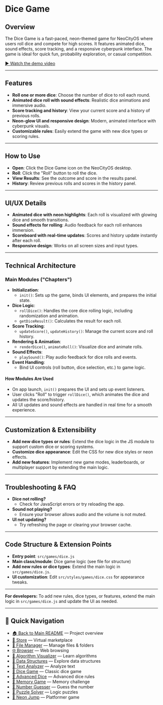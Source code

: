 # Dice Game

## Overview
The Dice Game is a fast-paced, neon-themed game for NeoCityOS where users roll dice and compete for high scores. It features animated dice, sound effects, score tracking, and a responsive cyberpunk interface. The game is ideal for quick fun, probability exploration, or casual competition.

[▶️ Watch the demo video](../../dice-game-vid.mp4)

---

## Features
- **Roll one or more dice**: Choose the number of dice to roll each round.
- **Animated dice roll with sound effects**: Realistic dice animations and immersive audio.
- **Score tracking and history**: View your current score and a history of previous rolls.
- **Neon-glow UI and responsive design**: Modern, animated interface with cyberpunk visuals.
- **Customizable rules**: Easily extend the game with new dice types or scoring rules.

---

## How to Use
- **Open**: Click the Dice Game icon on the NeoCityOS desktop.
- **Roll**: Click the "Roll" button to roll the dice.
- **View Results**: See the outcome and score in the results panel.
- **History**: Review previous rolls and scores in the history panel.

---

## UI/UX Details
- **Animated dice with neon highlights**: Each roll is visualized with glowing dice and smooth transitions.
- **Sound effects for rolling**: Audio feedback for each roll enhances immersion.
- **Scoreboard with real-time updates**: Scores and history update instantly after each roll.
- **Responsive design**: Works on all screen sizes and input types.

---

## Technical Architecture

### Main Modules ("Chapters")
- **Initialization**:
  - `init()`: Sets up the game, binds UI elements, and prepares the initial state.
- **Dice Logic**:
  - `rollDice()`: Handles the core dice rolling logic, including randomization and animation.
  - `getDiceResult()`: Calculates the result for each roll.
- **Score Tracking**:
  - `updateScore()`, `updateHistory()`: Manage the current score and roll history.
- **Rendering & Animation**:
  - `renderDice()`, `animateRoll()`: Visualize dice and animate rolls.
- **Sound Effects**:
  - `playSound()`: Play audio feedback for dice rolls and events.
- **Event Handling**:
  - Bind UI controls (roll button, dice selection, etc.) to game logic.

#### How Modules Are Used
- On app launch, `init()` prepares the UI and sets up event listeners.
- User clicks "Roll" to trigger `rollDice()`, which animates the dice and updates the score/history.
- All UI updates and sound effects are handled in real time for a smooth experience.

---

## Customization & Extensibility
- **Add new dice types or rules**: Extend the dice logic in the JS module to support custom dice or scoring systems.
- **Customize dice appearance**: Edit the CSS for new dice styles or neon effects.
- **Add new features**: Implement new game modes, leaderboards, or multiplayer support by extending the main logic.

---

## Troubleshooting & FAQ
- **Dice not rolling?**
  - Check for JavaScript errors or try reloading the app.
- **Sound not playing?**
  - Ensure your browser allows audio and the volume is not muted.
- **UI not updating?**
  - Try refreshing the page or clearing your browser cache.

---

## Code Structure & Extension Points
- **Entry point**: `src/games/dice.js`
- **Main class/module**: Dice game logic (see file for structure)
- **Add new rules or dice types**: Extend the main logic in `src/games/dice.js`.
- **UI customization**: Edit `src/styles/games/dice.css` for appearance tweaks.

---

**For developers:**
To add new rules, dice types, or features, extend the main logic in `src/games/dice.js` and update the UI as needed.

---

## 🔗 Quick Navigation

- [🏠 Back to Main README](../../README.md) — Project overview
- [🛒 Store](./Store.md) — Virtual marketplace
- [📁 File Manager](./FileManager.md) — Manage files & folders
- [🌐 Browser](./Browser.md) — Web browsing
- [🧮 Algorithm Visualizer](./AlgorithmVisualizer.md) — Learn algorithms
- [🧱 Data Structures](./DataStructures.md) — Explore data structures
- [📝 Text Analyzer](./TextAnalyzer.md) — Analyze text
- [🎲 Dice Game](./DiceGame.md) — Classic dice game
- [🎲 Advanced Dice](./AdvancedDice.md) — Advanced dice rules
- [🧠 Memory Game](./MemoryGame.md) — Memory challenge
- [🔢 Number Guesser](./NumberGuesser.md) — Guess the number
- [🧩 Puzzle Solver](./PuzzleSolver.md) — Logic puzzles
- [🚀 Neon Jump](./NeonJump.md) — Platformer game 